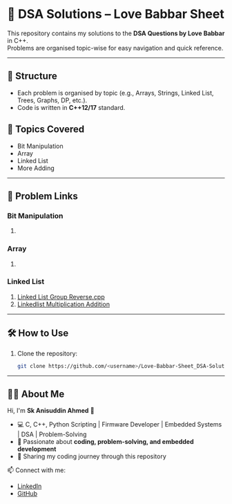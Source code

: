 # 🚀 DSA Solutions – Love Babbar Sheet
This repository contains my solutions to the **DSA Questions by Love Babbar** in C++.  
Problems are organised topic-wise for easy navigation and quick reference.

---

## 📂 Structure
- Each problem is organised by topic (e.g., Arrays, Strings, Linked List, Trees, Graphs, DP, etc.).
- Code is written in **C++12/17** standard.

## 📑 Topics Covered
- Bit Manipulation
- Array
- Linked List
- More Adding
  
---

## 🔗 Problem Links

### Bit Manipulation
1. 

### Array
1. 

### Linked List
1. [Linked List Group Reverse.cpp](./LinkedList/Linked_List_Group_Reverse.cpp.cpp)  
2. [Linkedlist Multiplication Addition](./LinkedList/Linkedlist_Multiplication_Addition.cpp)  

---

## 🛠️ How to Use
1. Clone the repository:
   ```bash
   git clone https://github.com/<username>/Love-Babbar-Sheet_DSA-Solutions.git

---

## 👨‍💻 About Me
Hi, I'm **Sk Anisuddin Ahmed** 👋  
- 💻 C, C++, Python Scripting | Firmware Developer | Embedded Systems | DSA | Problem-Solving  
- 🌱 Passionate about **coding, problem-solving, and embedded development**  
- 🚀 Sharing my coding journey through this repository  

📫 Connect with me:  
- [LinkedIn](https://www.linkedin.com/in/anisuddin2647/)  
- [GitHub](https://github.com/sk-anisuddin-ahmed)  
